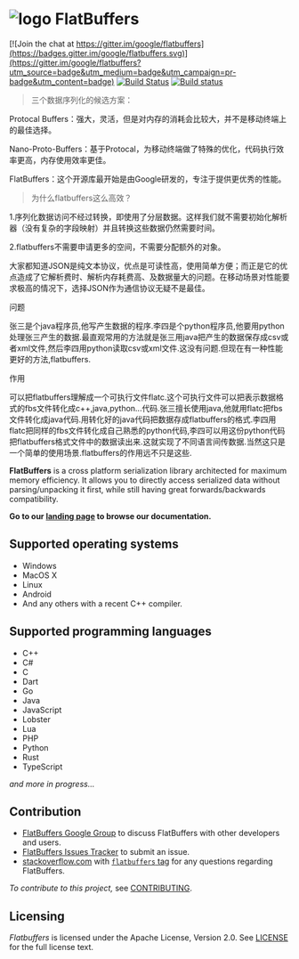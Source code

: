![logo](http://google.github.io/flatbuffers/fpl_logo_small.png) FlatBuffers
===========

[![Join the chat at https://gitter.im/google/flatbuffers](https://badges.gitter.im/google/flatbuffers.svg)](https://gitter.im/google/flatbuffers?utm_source=badge&utm_medium=badge&utm_campaign=pr-badge&utm_content=badge)
[![Build Status](https://travis-ci.org/google/flatbuffers.svg?branch=master)](https://travis-ci.org/google/flatbuffers) [![Build status](https://ci.appveyor.com/api/projects/status/yg5idd2fnusv1n10?svg=true)](https://ci.appveyor.com/project/gwvo/flatbuffers)

> 三个数据序列化的候选方案：

Protocal Buffers：强大，灵活，但是对内存的消耗会比较大，并不是移动终端上的最佳选择。

Nano-Proto-Buffers：基于Protocal，为移动终端做了特殊的优化，代码执行效率更高，内存使用效率更佳。

FlatBuffers：这个开源库最开始是由Google研发的，专注于提供更优秀的性能。

> 为什么flatbuffers这么高效？

1.序列化数据访问不经过转换，即使用了分层数据。这样我们就不需要初始化解析器（没有复杂的字段映射）并且转换这些数据仍然需要时间。

2.flatbuffers不需要申请更多的空间，不需要分配额外的对象。

大家都知道JSON是纯文本协议，优点是可读性高，使用简单方便；而正是它的优点造成了它解析费时、解析内存耗费高、及数据量大的问题。在移动场景对性能要求极高的情况下，选择JSON作为通信协议无疑不是最佳。

问题

张三是个java程序员,他写产生数据的程序.李四是个python程序员,他要用python处理张三产生的数据.最直观常用的方法就是张三用java把产生的数据保存成csv或者xml文件,然后李四用python读取csv或xml文件.这没有问题.但现在有一种性能更好的方法,flatbuffers.

作用

可以把flatbuffers理解成一个可执行文件flatc.这个可执行文件可以把表示数据格式的fbs文件转化成c++,java,python...代码.张三擅长使用java,他就用flatc把fbs文件转化成java代码.用转化好的java代码把数据存成flatbuffers的格式.李四用flatc把同样的fbs文件转化成自己熟悉的python代码,李四可以用这份python代码把flatbuffers格式文件中的数据读出来.这就实现了不同语言间传数据.当然这只是一个简单的使用场景.flatbuffers的作用远不只是这些.

**FlatBuffers** is a cross platform serialization library architected for
maximum memory efficiency. It allows you to directly access serialized data without parsing/unpacking it first, while still having great forwards/backwards compatibility.

**Go to our [landing page][] to browse our documentation.**

## Supported operating systems
* Windows
* MacOS X
* Linux
* Android
* And any others with a recent C++ compiler.

## Supported programming languages
* C++
* C#
* C
* Dart
* Go
* Java
* JavaScript
* Lobster
* Lua
* PHP
* Python
* Rust
* TypeScript

*and more in progress...*

## Contribution
* [FlatBuffers Google Group][] to discuss FlatBuffers with other developers and users.
* [FlatBuffers Issues Tracker][] to submit an issue.
* [stackoverflow.com][] with [`flatbuffers` tag][] for any questions regarding FlatBuffers.

*To contribute to this project,* see [CONTRIBUTING][].

## Licensing
*Flatbuffers* is licensed under the Apache License, Version 2.0. See [LICENSE][] for the full license text.

<br>

   [CONTRIBUTING]: http://github.com/google/flatbuffers/blob/master/CONTRIBUTING.md
   [`flatbuffers` tag]: https://stackoverflow.com/questions/tagged/flatbuffers
   [FlatBuffers Google Group]: https://groups.google.com/forum/#!forum/flatbuffers
   [FlatBuffers Issues Tracker]: http://github.com/google/flatbuffers/issues
   [stackoverflow.com]: http://stackoverflow.com/search?q=flatbuffers
   [landing page]: https://google.github.io/flatbuffers
   [LICENSE]: https://github.com/google/flatbuffers/blob/master/LICENSE.txt
